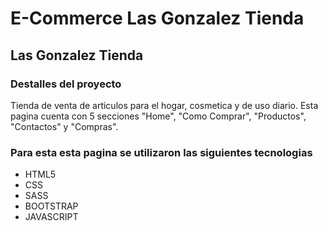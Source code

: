 <h1>E-Commerce Las Gonzalez Tienda</h1>
<h2>Las Gonzalez Tienda</h2>
<h3>Destalles del proyecto</h3>
<p>Tienda de venta de articulos para el hogar, cosmetica y de uso diario. Esta pagina cuenta con 5 secciones "Home", "Como Comprar", "Productos", "Contactos" y "Compras".</p>


<h3>Para esta esta pagina se utilizaron las siguientes tecnologias</h3>
<ul>
    <li>HTML5</li>
    <li>CSS</li>
    <li>SASS</li>
    <li>BOOTSTRAP</li>
    <li>JAVASCRIPT</li>
    
    
</ul>